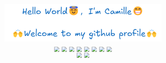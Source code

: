 <p align="center">
  <img src="./welcome.png"/>
</p>

<div align="center">
  <img src="https://img.shields.io/badge/-TypeScript-2b6dbf?&logo=typescript&logoColor=white"/>&nbsp;
  <img src="https://img.shields.io/badge/-Less-bf608e?&logo=less&logoColor=white"/>&nbsp;
  <img src="https://img.shields.io/badge/-React-00b4ce?&logo=react&logoColor=white"/>&nbsp;
  <img src="https://img.shields.io/badge/-Three.js-gray?&logo=threedotjs"/>&nbsp;
  <img src="https://img.shields.io/badge/-Webpack-%232C3A42?&logo=webpack"/>&nbsp;
  <img src="https://img.shields.io/badge/-ESLint-%234B32C3?&logo=eslint"/>&nbsp;
  <img src="https://img.shields.io/badge/-Jest-C21325?&logo=jest"/>&nbsp;
  <img src="https://img.shields.io/badge/-Storybook-09B3AF?&logo=storybook&logoColor=white"/>
</div>

<div align="center">
  <img src="https://img.shields.io/badge/-Git-ee462c?&logo=git&logoColor=white"/>&nbsp;
  <img src="https://img.shields.io/badge/-Github-black?&logo=github"/>
</div>

<!--
**chenchen112/chenchen112** is a ✨ _special_ ✨ repository because its `README.md` (this file) appears on your GitHub profile.

Here are some ideas to get you started:

- 🔭 I’ m currently working on ...
- 🌱 I’ m currently learning ...
- 👯 I’ m looking to collaborate on ...
- 🤔 I’ m looking for help with ...
- 💬 Ask me about ...
- 📫 How to reach me: ...
- 😄 Pronouns: ...
- ⚡ Fun fact: ...
-->
